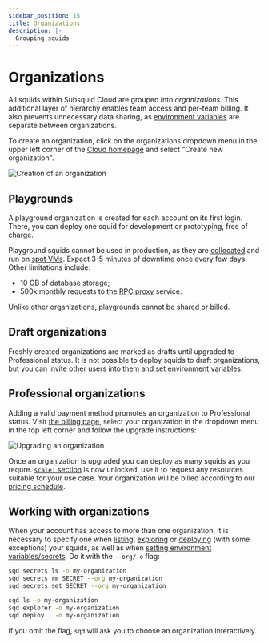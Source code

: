 ```yaml
---
sidebar_position: 15
title: Organizations
description: |- 
  Grouping squids
---
```


# Organizations

All squids within Subsquid Cloud are grouped into *organizations*. This additional layer of hierarchy enables team access and per-team billing. It also prevents unnecessary data sharing, as [environment variables](../env-variables) are separate between organizations.

To create an organization, click on the organizations dropdown menu in the upper left corner of the [Cloud homepage](https://app.subsquid.io/) and select "Create new organization".

![Creation of an organization](./create-an-organization.png)

## Playgrounds

A playground organization is created for each account on its first login. There, you can deploy one squid for development or prototyping, free of charge.

Playground squids cannot be used in production, as they are [collocated](/cloud/reference/scale/#dedicated) and run on [spot VMs](https://cloud.google.com/spot-vms). Expect 3-5 minutes of downtime once every few days. Other limitations include:
 - 10 GB of database storage;
 - 500k monthly requests to the [RPC proxy](/cloud/reference/rpc-proxy) service.

Unlike other organizations, playgrounds cannot be shared or billed. 

## Draft organizations

Freshly created organizations are marked as drafts until upgraded to Professional status. It is not possible to deploy squids to draft organizations, but you can invite other users into them and set [environment variables](../env-variables).

## Professional organizations

Adding a valid payment method promotes an organization to Professional status. Visit [the billing page](https://app.subsquid.io/billing), select your organization in the dropdown menu in the top left corner and follow the upgrade instructions:

![Upgrading an organization](./billing-setup.png)

Once an organization is upgraded you can deploy as many squids as you requre. [`scale:` section](/cloud/reference/scale) is now unlocked: use it to request any resources suitable for your use case. Your organization will be billed according to our [pricing schedule](/cloud/pricing).

## Working with organizations

When your account has access to more than one organization, it is necessary to specify one when [listing](/squid-cli/ls), [exploring](/squid-cli/explorer) or [deploying](/squid-cli/deploy) (with some exceptions) your squids, as well as when [setting environment variables/secrets](/squid-cli/secrets). Do it with the `--org/-o` flag:

```bash
sqd secrets ls -o my-organization
sqd secrets rm SECRET --org my-organization
sqd secrets set SECRET --org my-organization

sqd ls -o my-organization
sqd explorer -o my-organization
sqd deploy . -o my-organization
```

If you omit the flag, `sqd` will ask you to choose an organization interactively.
